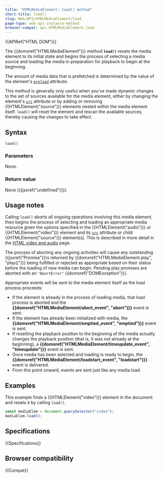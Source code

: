 ```yaml
---
title: "HTMLMediaElement: load() method"
short-title: load()
slug: Web/API/HTMLMediaElement/load
page-type: web-api-instance-method
browser-compat: api.HTMLMediaElement.load
---
```


{{APIRef("HTML DOM")}}

The {{domxref("HTMLMediaElement")}} method
**`load()`** resets the media element to its initial state and
begins the process of selecting a media source and loading the media in preparation
for playback to begin at the beginning.

The amount of media data that is
prefetched is determined by the value of the element's [`preload`](/en-US/docs/Web/HTML/Reference/Element/video#preload) attribute.

This method is generally only useful when you've made dynamic changes to the set of
sources available for the media element, either by changing the element's
[`src`](/en-US/docs/Web/HTML/Reference/Element/video#src) attribute or by adding or removing
{{HTMLElement("source")}} elements nested within the media element itself.
`load()` will reset the element and rescan the available sources, thereby
causing the changes to take effect.

## Syntax

```js-nolint
load()
```

### Parameters

None.

### Return value

None ({{jsxref("undefined")}}).

## Usage notes

Calling `load()` aborts all ongoing operations involving this media element,
then begins the process of selecting and loading an appropriate media resource given the
options specified in the {{HTMLElement("audio")}} or {{HTMLElement("video")}} element
and its [`src`](/en-US/docs/Web/HTML/Reference/Element/video#src) attribute or child {{HTMLElement("source")}}
element(s). This is described in more detail in the
[HTML video and audio](/en-US/docs/Learn_web_development/Core/Structuring_content/HTML_video_and_audio#using_multiple_source_formats_to_improve_compatibility) page.

The process of aborting any ongoing activities will cause any outstanding
{{jsxref("Promise")}}s returned by {{domxref("HTMLMediaElement.play", "play()")}} being
fulfilled or rejected as appropriate based on their status before the loading of new
media can begin. Pending play promises are aborted with an `"AbortError"`
{{domxref("DOMException")}}.

Appropriate events will be sent to the media element itself as the load process
proceeds:

- If the element is already in the process of loading media, that load process is
  aborted and the **{{domxref("HTMLMediaElement/abort_event", "abort")}}** event is sent.
- If the element has already been initialized with media, the
  **{{domxref("HTMLMediaElement/emptied_event", "emptied")}}** event is sent.
- If resetting the playback position to the beginning of the media actually changes
  the playback position (that is, it was not already at the beginning), a
  **{{domxref("HTMLMediaElement/timeupdate_event", "timeupdate")}}** event is sent.
- Once media has been selected and loading is ready to begin, the
  **{{domxref("HTMLMediaElement/loadstart_event", "loadstart")}}** event is delivered.
- From this point onward, events are sent just like any media load.

## Examples

This example finds a {{HTMLElement("video")}} element in the document and resets it by
calling `load()`.

```js
const mediaElem = document.querySelector("video");
mediaElem.load();
```

## Specifications

{{Specifications}}

## Browser compatibility

{{Compat}}
